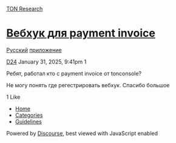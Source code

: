 [TON Research](/)

# [Вебхук для payment invoice](/t/payment-invoice/40910)

[Русский](/c/ru/application/54)  [приложение](/c/ru/application/54) 

    

[D24](https://tonresear.ch/u/D24)  January 31, 2025, 9:41pm  1

Ребят, работал кто с payment invoice от tonconsole?

Не могу понять где регестрировать вебхук. Спасибо большое

  1 Like

*   [Home](/)
*   [Categories](/categories)
*   [Guidelines](/guidelines)

Powered by [Discourse](https://www.discourse.org), best viewed with JavaScript enabled